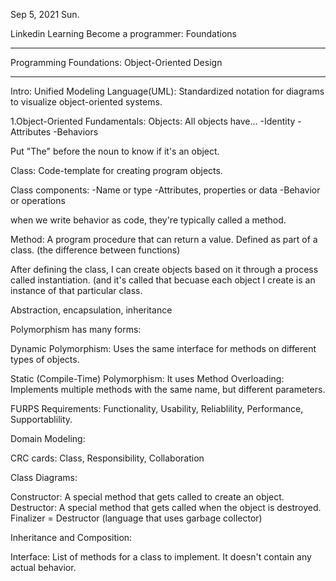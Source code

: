 Sep 5, 2021 Sun.

Linkedin Learning
Become a programmer: Foundations
_________________________________

Programming Foundations: Object-Oriented Design
________________________________________________

Intro: 
Unified Modeling Language(UML): Standardized notation for diagrams to visualize object-oriented systems.

1.Object-Oriented Fundamentals:
Objects: All objects have... 
-Identity
-Attributes
-Behaviors

Put "The" before the noun to know if it's an object.

Class: Code-template for creating program objects.

Class components:
-Name or type 
-Attributes, properties or data
-Behavior or operations

when we write behavior as code, they're typically called a method.

Method: A program procedure that can return a value.
Defined as part of a class. (the difference between functions)

After defining the class, I can create objects based on it through a process called instantiation. (and it's called that becuase each object I create is an instance of that particular class.

Abstraction, encapsulation, inheritance

Polymorphism has many forms:

Dynamic Polymorphism: Uses the same interface for methods on different types of objects.

Static (Compile-Time) Polymorphism: It uses Method Overloading: Implements multiple methods with the same name, but different parameters.

FURPS Requirements: Functionality, Usability, Reliablility, Performance, Supportablility.

Domain Modeling: 

CRC cards: Class, Responsibility, Collaboration

Class Diagrams: 

Constructor: A special method that gets called to create an object.
Destructor: A special method that gets called when the object is destroyed.
Finalizer = Destructor (language that uses garbage collector)

Inheritance and Composition:

Interface: List of methods for a class to implement. It doesn't contain any actual behavior.

